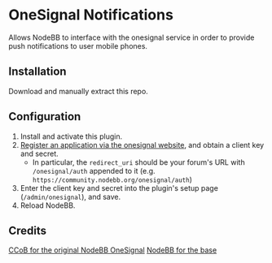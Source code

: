 # OneSignal Notifications
Allows NodeBB to interface with the onesignal service in order to provide push notifications to user mobile phones.

## Installation
Download and manually extract this repo.

## Configuration

1. Install and activate this plugin.
2. [Register an application via the onesignal website](https://www.onesignal.com/create-client), and obtain a client key and secret.
    * In particular, the `redirect_uri` should be your forum's URL with `/onesignal/auth` appended to it (e.g. `https://community.nodebb.org/onesignal/auth`)
3. Enter the client key and secret into the plugin's setup page (`/admin/onesignal`), and save.
4. Reload NodeBB.

## Credits
[CCoB for the original NodeBB OneSignal](https://github.com/CCob/nodebb-plugin-onesignal)
[NodeBB for the base](https://github.com/NodeBB/nodebb-plugin-pushbullet)
